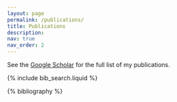 ```yaml
---
layout: page
permalink: /publications/
title: Publications
description: 
nav: true
nav_order: 2
---
```


See the <a href="https://scholar.google.com/citations?user=ddq45VQAAAAJ&hl=en">Google Scholar</a> for the full list of my publications.

<!-- _pages/publications.md -->

<!-- Bibsearch Feature -->

{% include bib_search.liquid %}

<div class="publications">

{% bibliography %}

</div>


